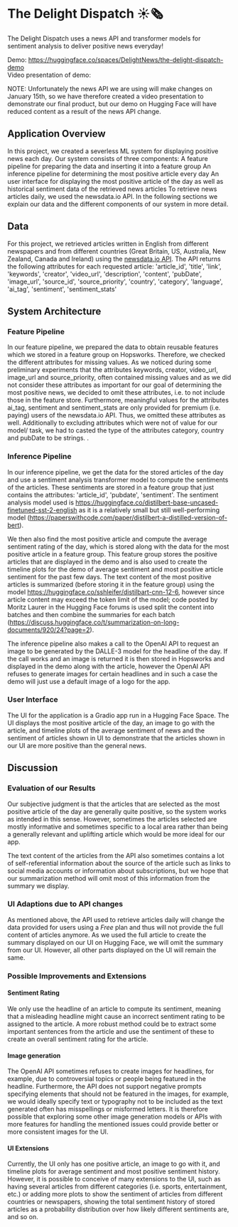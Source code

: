 # The Delight Dispatch ☀️🗞️
The Delight Dispatch uses a news API and transformer models for sentiment analysis to deliver positive news everyday!

Demo: https://huggingface.co/spaces/DelightNews/the-delight-dispatch-demo \
Video presentation of demo: 

NOTE: Unfortunately the news API we are using will make changes on January 15th, so we have therefore created a video presentation to demonstrate our final product, but our demo on Hugging Face will have reduced content as a result of the news API change.

## Application Overview
In this project, we created a severless ML system for displaying positive news each day. Our system consists of three components:
A feature pipeline for preparing the data and inserting it into a feature group
An inference pipeline for determining the most positive article every day
An user interface for displaying the most positive article of the day as well as historical sentiment data of the retrieved news articles
To retrieve news articles daily, we used the newsdata.io API. 
In the following sections we explain our data and the different components of our system in more detail. 

## Data
For this project, we retrieved articles written in English from different newspapers and from different countries (Great Britain, US, Australia, New Zealand, Canada and Ireland) using the [newsdata.io API](https://newsdata.io/). 
The API returns the following attributes for each requested article: 
'article_id', 'title', 'link', 'keywords', 'creator', 'video_url', 'description', 'content', 'pubDate', 'image_url', 'source_id', 'source_priority', 'country', 'category', 'language', 'ai_tag', 'sentiment', 'sentiment_stats'

## System Architecture
### Feature Pipeline
In our feature pipeline, we prepared the data to obtain reusable features which we stored in a feature group on Hopsworks. Therefore, we checked the different attributes for missing values. As we noticed during some preliminary experiments that the attributes keywords, creator, video_url, image_url and source_priority, often contained missing values and as we did not consider these attributes as important for our goal of determining the most positive news, we decided to omit these attributes, i.e. to not include those in the feature store. Furthermore, meaningful values for the attributes ai_tag, sentiment and sentiment_stats are only provided for premium (i.e. paying) users of the newsdata.io API. Thus, we omitted these attributes as well. Additionally to excluding attributes which were not of value for our model/ task, we had to casted the type of the attributes category, country and pubDate to be strings. . 

### Inference Pipeline
In our inference pipeline, we get the data for the stored articles of the day and use a sentiment analysis transformer model to compute the sentiments of the articles. These sentiments are stored in a feature group that just contains the attributes: 'article_id', 'pubdate', 'sentiment'. The sentiment analysis model used is https://huggingface.co/distilbert-base-uncased-finetuned-sst-2-english as it is a relatively small but still well-performing model (https://paperswithcode.com/paper/distilbert-a-distilled-version-of-bert).

We then also find the most positive article and compute the average sentiment rating of the day, which is stored along with the data for the most positive article in a feature group. This feature group stores the positive articles that are displayed in the demo and is also used to create the timeline plots for the demo of average sentiment and most positive article sentiment for the past few days. The text content of the most positive articles is summarized (before storing it in the feature group) using the model https://huggingface.co/sshleifer/distilbart-cnn-12-6, however since article content may exceed the token limit of the model; code posted by Moritz Laurer in the Hugging Face forums is used split the content into batches and then combine the summaries for each batch (https://discuss.huggingface.co/t/summarization-on-long-documents/920/24?page=2).

The inference pipeline also makes a call to the OpenAI API to request an image to be generated by the DALLE-3 model for the headline of the day. If the call works and an image is returned it is then stored in Hopsworks and displayed in the demo along with the article, however the OpenAI API refuses to generate images for certain headlines and in such a case the demo will just use a default image of a logo for the app.

### User Interface
The UI for the application is a Gradio app run in a Hugging Face Space. The UI displays the most positive article of the day, an image to go with the article, and timeline plots of the average sentiment of news and the sentiment of articles shown in UI to demonstrate that the articles shown in our UI are more positive than the general news.

## Discussion
### Evaluation of our Results
Our subjective judgment is that the articles that are selected as the most positive article of the day are generally quite positive, so the system works as intended in this sense. However, sometimes the articles selected are mostly informative and sometimes specific to a local area rather than being a generally relevant and uplifting article which would be more ideal for our app.

The text content of the articles from the API also sometimes contains a lot of self-referential information about the source of the article such as links to social media accounts or information about subscriptions, but we hope that our summarization method will omit most of this information from the summary we display.

### UI Adaptions due to API changes
As mentioned above, the API used to retrieve articles daily will change the data provided for users using a *Free* plan and thus will not provide the full content of articles anymore. As we used the full article to create the summary displayed on our UI on Hugging Face, we will omit the summary from our UI. However, all other parts displayed on the UI will remain the same. 

### Possible Improvements and Extensions
#### Sentiment Rating
We only use the headline of an article to compute its sentiment, meaning that a misleading headline might cause an incorrect sentiment rating to be assigned to the article. A more robust method could be to extract some important sentences from the article and use the sentiment of these to create an overall sentiment rating for the article.

#### Image generation
The OpenAI API sometimes refuses to create images for headlines, for example, due to controversial topics or people being featured in the headline. Furthermore, the API does not support negative prompts specifying elements that should not be featured in the images, for example, we would ideally specify text or typography not to be included as the text generated often has misspellings or misformed letters. It is therefore possible that exploring some other image generation models or APIs with more features for handling the mentioned issues could provide better or more consistent images for the UI.

#### UI Extensions 
Currently, the UI only has one positive article, an image to go with it, and timeline plots for average sentiment and most positive sentiment history. However, it is possible to conceive of many extensions to the UI, such as having several articles from different categories (i.e. sports, entertainment, etc.) or adding more plots to show the sentiment of articles from different countries or newspapers, showing the total sentiment history of stored articles as a probability distribution over how likely different sentiments are, and so on.

